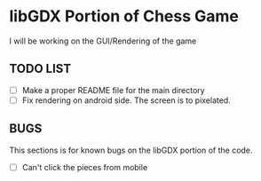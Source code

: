 # libGDX Portion of Chess Game

I will be working on the GUI/Rendering of the game

## TODO LIST
- [ ] Make a proper README file for the main directory
- [ ] Fix rendering on android side. The screen is to pixelated.

## BUGS
This sections is for known bugs on the libGDX portion of the code.
- [ ] Can't click the pieces from mobile
